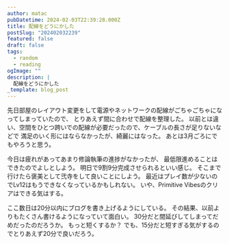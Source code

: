 ```yaml
---
author: matac
pubDatetime: 2024-02-03T22:39:28.000Z
title: 配線をどうにかした
postSlug: "202402032239"
featured: false
draft: false
tags:
  - random
  - reading
ogImage: ""
description: |
  配線をどうにかした
_template: blog_post
---
```


先日部屋のレイアウト変更をして電源やネットワークの配線がごちゃごちゃになってしまっていたので、
とりあえず間に合わせで配線を整理した。
以前とは違い、空間をひとつ跨いでの配線が必要だったので、ケーブルの長さが足りないなどで
満足のいく形にはならなかったが、綺麗にはなった。
あとは3月ごろにでもやろうと思う。

今日は疲れがあってあまり修論執筆の進捗がなかったが、
最低限進めることはできたのでよしとしよう。
明日で9割9分完成させられるといい感じ。
そこまで行けたら褒美として弐寺をして良いことにしよう。
最近はプレイ数が少ないのでLv12はもうできなくなっているかもしれない。
いや、Primitive Vibesのクリアはできる気はする。

ここ数日は20分以内にブログを書き上げるようにしている。
その結果、以前よりもたくさん書けるようになっていて面白い。
30分だと間延びしてしまってだめだったのだろうか。
もっと短くするか？
でも、15分だと短すぎる気がするのでとりあえず20分で良いだろう。
